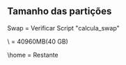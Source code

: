Tamanho das partições
---------------------
Swap    =       Verificar Script "calcula_swap"

\	=	40960MB(40 GB)

\home	=	Restante

